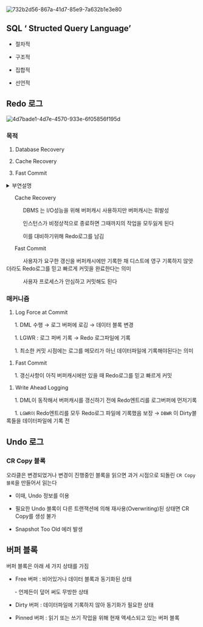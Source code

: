   
  
![732b2d56-867a-41d7-85e9-7a632b1e3e80](https://prod-files-secure.s3.us-west-2.amazonaws.com/d575ed96-de76-4b49-9077-84702d32c50e/09ba3175-bc66-43d2-b354-47b9fc805f88/Untitled.png?X-Amz-Algorithm=AWS4-HMAC-SHA256&X-Amz-Content-Sha256=UNSIGNED-PAYLOAD&X-Amz-Credential=AKIAT73L2G45HZZMZUHI%2F20240420%2Fus-west-2%2Fs3%2Faws4_request&X-Amz-Date=20240420T194006Z&X-Amz-Expires=3600&X-Amz-Signature=3d88489798cccdb5660cfe729dbf2a204491a1b692b5dc634158b9797ef222e3&X-Amz-SignedHeaders=host&x-id=GetObject)
## SQL ‘ Structed Query Language’

- 절차적

- 구조적

- 집합적

- 선언적

  
## Redo 로그

![4d7bade1-4d7e-4570-933e-6f05856f195d](https://prod-files-secure.s3.us-west-2.amazonaws.com/d575ed96-de76-4b49-9077-84702d32c50e/3863c8fd-3f30-4a34-bdbe-19456f357783/Untitled.png?X-Amz-Algorithm=AWS4-HMAC-SHA256&X-Amz-Content-Sha256=UNSIGNED-PAYLOAD&X-Amz-Credential=AKIAT73L2G45HZZMZUHI%2F20240420%2Fus-west-2%2Fs3%2Faws4_request&X-Amz-Date=20240420T194006Z&X-Amz-Expires=3600&X-Amz-Signature=56240e0ba9992f268ff25633d7073a9ec359a6e982d4345e44ee7f2e1d653e33&X-Amz-SignedHeaders=host&x-id=GetObject)
### 목적

1. Database Recovery

1. Cache Recovery

1. Fast Commit

<details><summary>부연설명</summary></details>

&ensp; &ensp; Cache Recovery

&ensp; &ensp; &ensp; &ensp; DBMS 는 I/O성능을 위해 버퍼캐시 사용하지만 버퍼캐시는 휘발성

&ensp; &ensp; &ensp; &ensp; 인스턴스가 비정상적으로 종료하면 그때까지의 작업을 모두잃게 된다

&ensp; &ensp; &ensp; &ensp; 이를 대비하기위해 Redo로그를 남김

&ensp; &ensp; Fast Commit

&ensp; &ensp; &ensp; &ensp; 사용자가 요구한 갱신을 버퍼캐시에만 기록한 채 디스트에 영구 기록하지 않앗더라도 Redo로그를 믿고 빠르게 커밋을 완료한다는 의미

&ensp; &ensp; &ensp; &ensp; 사용자 프로세스가 안심하고 커밋해도 된다

  
### 매커니즘

1. Log Force at Commit

&ensp; &ensp; 1. DML 수행 → 로그 버퍼에 로깅 → 데이터 블록 변경

&ensp; &ensp; 1. LGWR : 로그 퍼버 기록 → Redo 로그파일에 기록

&ensp; &ensp; 1. 최소한 커밋 시점에는 로그를 메모리가 아닌 데이터파일에 기록해야된다는 의미

1. Fast Commit

&ensp; &ensp; 1. 갱신사항이 아직 버퍼캐시에만 있을 때 Redo로그를 믿고 빠르게 커밋

1. Write Ahead Logging

&ensp; &ensp; 1. DML이 동작해서 버퍼캐시를 갱신하기 전에 Redo엔트리를 로그버퍼에 먼저기록

&ensp; &ensp; 1. `LGWR이` Redo엔트리를 모두 Redo로그 파일에 기록했음 보장 → `DBWR` 이 Dirty블록들을 데이터파일에 기록 전

## Undo 로그

  
### CR Copy 블록

오라클은 변경되었거나 변경이 진행중인 블록을 읽으면 과거 시점으로 되돌린 `CR Copy 블록`을 만들어서 읽는다

- 이때, Undo 정보를 이용

- 필요한 Undo 블록이 다른 트랜잭션에 의해 재사용(Overwriting)된 상태면 CR Copy를 생성 불가

- Snapshot Too Old 에러 발생

  
## 버퍼 블록

버퍼 블록은 아래 세 가지 상태를 가짐

- Free 버퍼 : 비어있거나 데이터 블록과 동기화된 상태

&ensp; &ensp; - 언제든이 덮어 써도 무방한 상태

- Dirty 버퍼 : 데이터파일에 기록하지 않아 동기화가 필요한 상태

- Pinned 버퍼 : 읽기 또는 쓰기 작업을 위해 현재 액세스되고 있는 버퍼 블록

  
  